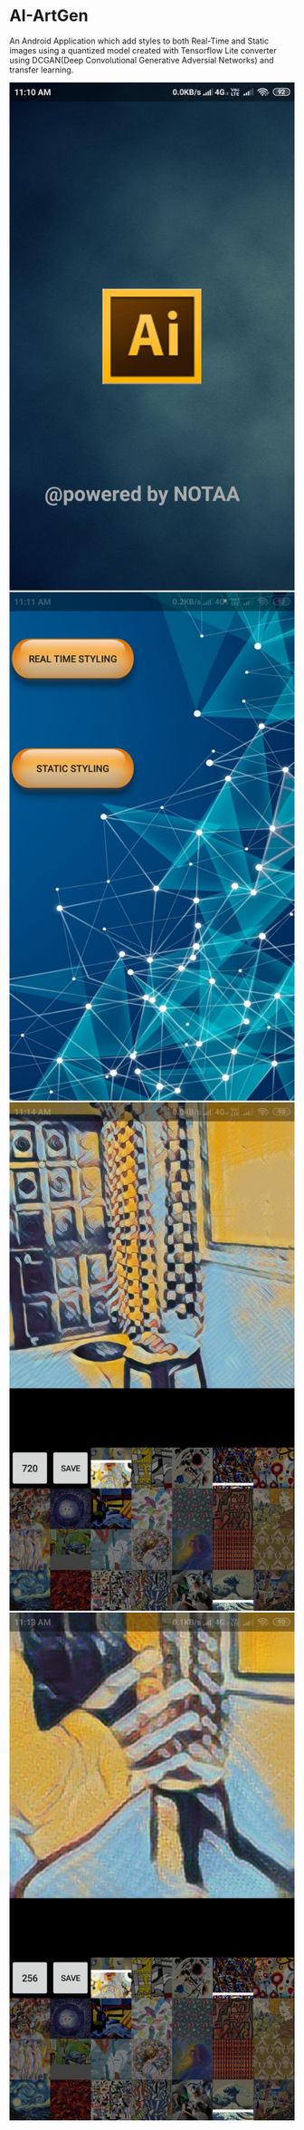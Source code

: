 # AI-ArtGen

An Android Application which add styles to both Real-Time and Static images using a quantized model created with Tensorflow Lite converter using DCGAN(Deep Convolutional Generative Adversial Networks) and transfer learning.

![Screenshot](app_screenshot_1.jpeg)
![Screenshot](app_screenshot_2.jpeg)
![Screenshot](app_screenshot_3.jpeg)
![Screenshot](app_screenshot_4.jpeg)
